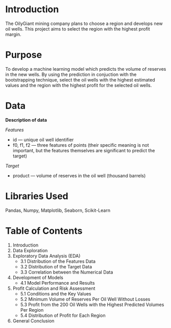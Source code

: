 # Introduction
The OilyGiant mining company plans to choose a region and develops new oil wells. This project aims to  select the region with the highest profit margin.

# Purpose
To develop a machine learning model which predicts the volume of reserves in the new wells. By using the prediction in conjuction with the bootstrapping technique, select the oil wells with the highest estimated values and the region with the highest profit for the selected oil wells.

# Data
**Description of data**

*Features*
- id — unique oil well identifier
- f0, f1, f2 — three features of points (their specific meaning is not important, but the features themselves are significant to predict the target)

*Target*
- product — volume of reserves in the oil well (thousand barrels)

# Libraries Used
Pandas, Numpy, Matplotlib, Seaborn, Scikit-Learn

# Table of Contents
1. Introduction
2. Data Exploration
3. Exploratory Data Analysis (EDA)
   - 3.1 Distribution of the Features Data
   - 3.2 Distribution of the Target Data
   - 3.3 Correlation between the Numerical Data
4. Development of Models
   - 4.1 Model Performance and Results
5. Profit Calculation and Risk Assessment
   - 5.1 Conditions and the Key Values
   - 5.2 Minimum Volume of Reserves Per Oil Well Without Losses
   - 5.3 Profit from the 200 Oil Wells with the Highest Predicted Volumes Per Region
   - 5.4 Distribution of Profit for Each Region
6. General Conclusion 
